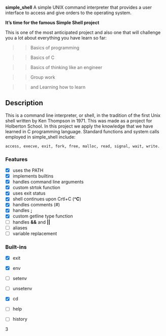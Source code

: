 ****simple_shell****
A simple UNIX command interpreter that provides a user interface to access and give orders to the operating system.

**It’s time for the famous Simple Shell project**

 This is one of the most anticipated project and also one that will challenge you a lot about everything you have learn so far:

>>Basics of programming

>>Basics of C

>>Basics of thinking like an engineer

>>Group work

>>and Learning how to learn


## Description
This is a command line interpreter, or shell, in the tradition of the first Unix shell written by Ken Thompson in 1971. This was made as a project for Holberton School. In this project we apply the knowledge that we have learned in C programming language.
Standard functions and system calls employed in simple_shell include:
   ```sh
   access, execve, exit, fork, free, malloc, read, signal, wait, write.
   ```
### Features
- [x] uses the PATH
- [x] implements builtins
- [x] handles command line arguments
- [x] custom strtok function
- [x] uses exit status
- [x] shell continues upon Crtl+C (**^C**)
- [x] handles comments (#)
- [x] handles **;**
- [x] custom getline type function
- [ ] handles **&&** and **||**
- [ ] aliases
- [ ] variable replacement

### Built-ins

- [x] exit
- [x] env
- [ ] setenv
- [ ] unsetenv
- [x] cd
- [ ] help
- [ ] history





3
```



```